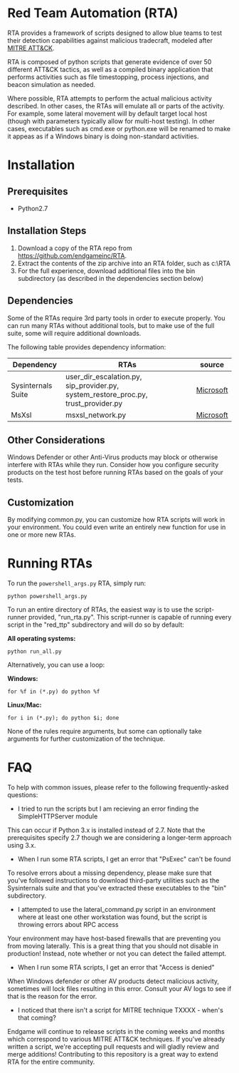 # Red Team Automation (RTA)

RTA provides a framework of scripts designed to allow blue teams to test their detection capabilities against malicious tradecraft, modeled after [MITRE ATT&CK](https://attack.mitre.org/wiki/ATT&CK_Matrix).

RTA is composed of python scripts that generate evidence of over 50 different ATT&CK tactics, as well as a compiled binary application that performs activities such as file timestopping, process injections, and beacon simulation as needed.

Where possible, RTA attempts to perform the actual malicious activity described. In other cases, the RTAs will emulate all or parts of the activity. For example, some lateral movement will by default target local host (though with parameters typically allow for multi-host testing).  In other cases, executables such as cmd.exe or python.exe will be renamed to make it appeas as if a Windows binary is doing non-standard activities.

# Installation

## Prerequisites
 * Python2.7


## Installation Steps
1) Download a copy of the RTA repo from https://github.com/endgameinc/RTA.
2) Extract the contents of the zip archive into an RTA folder, such as c:\RTA  
3) For the full experience, download additional files into the bin subdirectory (as described in the dependencies section below)

## Dependencies
Some of the RTAs require 3rd party tools in order to execute properly. You can run many RTAs without additional tools, but to make use of the full suite, some will require additional downloads.

The following table provides dependency information:

| Dependency | RTAs | source |
| ---        | ---  | ---    |
| Sysinternals Suite | user_dir_escalation.py, sip_provider.py, system_restore_proc.py, trust_provider.py | [Microsoft](https://docs.microsoft.com/en-us/sysinternals/downloads/sysinternals-suite) |
| MsXsl              | msxsl_network.py | [Microsoft](https://www.microsoft.com/en-us/download/details.aspx?id=21714) |


## Other Considerations
Windows Defender or other Anti-Virus products may block or otherwise interfere with RTAs while they run. Consider how you configure security products on the test host before running RTAs based on the goals of your tests.

## Customization
By modifying common.py, you can customize how RTA scripts will work in your environment. You could even write an entirely new function for use in one or more new RTAs.

# Running RTAs
To run the `powershell_args.py` RTA, simply run:
```commandline
python powershell_args.py
```

To run an entire directory of RTAs, the easiest way is to use the script-runner provided, "run_rta.py". This script-runner is capable of running every script in the "red_ttp" subdirectory and will do so by default:

**All operating systems:**
```commandline
python run_all.py
```

Alternatively, you can use a loop:

**Windows:**
```commandline
for %f in (*.py) do python %f
```

**Linux/Mac:**
```commandline
for i in (*.py); do python $i; done
```

None of the rules require arguments, but some can optionally take arguments for further customization of the technique.

# FAQ
To help with common issues, please refer to the following frequently-asked questions:

* I tried to run the scripts but I am recieving an error finding the SimpleHTTPServer module

This can occur if Python 3.x is installed instead of 2.7. Note that the prerequisites specify 2.7 though we are considering a longer-term approach using 3.x.

* When I run some RTA scripts, I get an error that "PsExec" can't be found

To resolve errors about a missing dependency, please make sure that you've followed instructions to download third-party utilities such as the Sysinternals suite and that you've extracted these executables to the "bin" subdirectory.

* I attempted to use the lateral_command.py script in an environment where at least one other workstation was found, but the script is throwing errors about RPC access

Your environment may have host-based firewalls that are preventing you from moving laterally. This is a great thing that you should not disable in production! Instead, note whether or not you can detect the failed attempt.

* When I run some RTA scripts, I get an error that "Access is denied"

When Windows defender or other AV products detect malicious activity, sometimes will lock files resulting in this error. Consult your AV logs to see if that is the reason for the error.
 
* I noticed that there isn't a script for MITRE technique TXXXX - when's that coming?
 
Endgame will continue to release scripts in the coming weeks and months which correspond to various MITRE ATT&CK techniques. If you've already written a script, we're accepting pull requests and will gladly review and merge additions! Contributing to this repository is a great way to extend RTA for the entire community.
